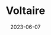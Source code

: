 ---
title: "Voltaire"
type: person
born-on: 1694-11-21
date: 2023-06-07
died-on: 1778-05-30
hashtag: voltaire
tags:
  - French
  - writer
  - historian
  - philosopher
  - human being
  - dead at the moment
---